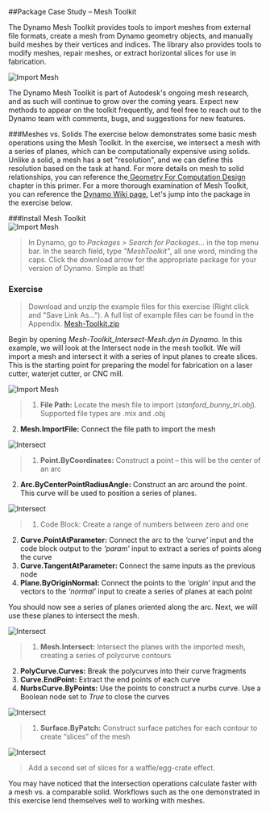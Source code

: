 <style>
img{display:block;margin-left: auto;   margin-right: auto }
</style>

##Package Case Study – Mesh Toolkit

The Dynamo Mesh Toolkit provides tools to import meshes from external file formats, create a mesh from Dynamo geometry objects, and manually build meshes by their vertices and indices. The library also provides tools to modify meshes, repair meshes, or extract horizontal slices for use in fabrication.

![Import Mesh](images/10-3/mtIntro.png)

The Dynamo Mesh Toolkit is part of Autodesk's ongoing mesh research, and as such will continue to grow over the coming years. Expect new methods to appear on the toolkit frequently, and feel free to reach out to the Dynamo team with comments, bugs, and suggestions for new features.

###Meshes vs. Solids
The exercise below demonstrates some basic mesh operations using the Mesh Toolkit.  In the exercise, we intersect a mesh with a series of planes, which can be computationally expensive using solids.  Unlike a solid, a mesh has a set "resolution", and we can define this resolution based on the task at hand.  For more details on mesh to solid relationships, you can reference the[ Geometry For Computation Design](../05_Geometry-for-Computational-Design/5_geometry-for-computational-design.md) chapter in this primer.  For a more thorough examination of Mesh Toolkit, you can reference the [Dynamo Wiki page.](https://github.com/DynamoDS/Dynamo/wiki/Dynamo-Mesh-Toolkit) Let's jump into the package in the exercise below.

###Install Mesh Toolkit
![Import Mesh](images/10-3/mt.png)
> In Dynamo, go to *Packages > Search for Packages...* in the top menu bar.  In the search field, type *"MeshToolkit"*, all one word, minding the caps.  Click the download arrow for the appropriate package for your version of Dynamo.  Simple as that!

### Exercise
>Download and unzip the example files for this exercise (Right click and "Save Link As..."). A full list of example files can be found in the Appendix. [Mesh-Toolkit.zip](datasets/10-3/Mesh-Toolkit.zip)

Begin by opening *Mesh-Toolkit_Intersect-Mesh.dyn in Dynamo.* In this example, we will look at the Intersect node in the mesh toolkit. We will import a mesh and intersect it with a series of input planes to create slices. This is the starting point for preparing the model for fabrication on a laser cutter, waterjet cutter, or CNC mill.

![Import Mesh](images/10-3/contour01.png)
>1.	**File Path:** Locate the mesh file to import (*stanford_bunny_tri.obj*). Supported file types are .mix and .obj
2. **Mesh.ImportFile:** Connect the file path to import the mesh

![Intersect](images/10-3/contour02.png)
> 1. **Point.ByCoordinates:** Construct a point – this will be the center of an arc
2. **Arc.ByCenterPointRadiusAngle:** Construct an arc around the point. This curve will be used to position a series of planes.

![Intersect](images/10-3/contour03.png)
> 1. Code Block: Create a range of numbers between zero and one
2. **Curve.PointAtParameter:** Connect the arc to the *‘curve’* input and the code block output to the *‘param’* input to extract a series of points along the curve
3. **Curve.TangentAtParameter:** Connect the same inputs as the previous node
4. **Plane.ByOriginNormal:** Connect the points to the *‘origin’* input and the vectors to the *‘normal’* input to create a series of planes at each point

You should now see a series of planes oriented along the arc. Next, we will use these planes to intersect the mesh.

![Intersect](images/10-3/contour04.png)
> 1. **Mesh.Intersect:** Intersect the planes with the imported mesh, creating a series of polycurve contours
2. **PolyCurve.Curves:** Break the polycurves into their curve fragments
3. **Curve.EndPoint:** Extract the end points of each curve
4. **NurbsCurve.ByPoints:** Use the points to construct a nurbs curve. Use a Boolean node set to *True* to close the curves

![Intersect](images/10-3/contour05.png)
> 1. **Surface.ByPatch:** Construct surface patches for each contour to create “slices” of the mesh

![Intersect](images/10-3/contour06.png)
> Add a second set of slices for a waffle/egg-crate effect.

You may have noticed that the intersection operations calculate faster with a mesh vs. a comparable solid. Workflows such as the one demonstrated in this exercise lend themselves well to working with meshes.